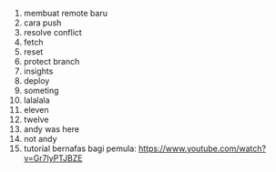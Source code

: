 1. membuat remote baru
2. cara push
3. resolve conflict
4. fetch
5. reset
6. protect branch
7. insights
8. deploy
9. someting
10. lalalala
11. eleven
12. twelve
13. andy was here
14. not andy
15. tutorial bernafas bagi pemula: https://www.youtube.com/watch?v=Gr7lyPTJBZE
